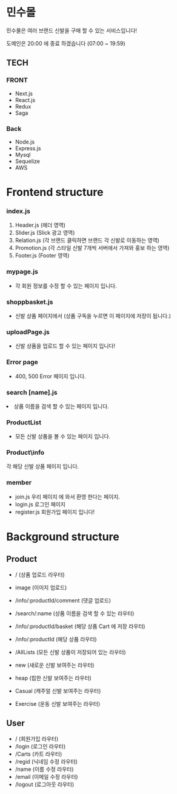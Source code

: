 # 민수몰

민수몰은 여러 브랜드 신발을 구매 할 수 있는 서비스입니다!

도메인은 20:00 에 종료 하겠습니다 (07:00 ~ 19:59)

## TECH 

### FRONT 

- Next.js 
- React.js
- Redux
- Saga 

### Back 

- Node.js
- Express.js 
- Mysql 
- Sequelize 
- AWS 


# Frontend structure

<h3>index.js</h3>

1. Header.js (헤더 영역) 
2. Slider.js (Slick 광고 영역)
3. Relation.js (각 브랜드 클릭하면 브랜드 각 신발로 이동하는 영역) 
4. Promotion.js (각 스타일 신발 7개씩 서버에서 가져와 홍보 하는 영역) 
5. Footer.js (Footer 영역) 

<h3>mypage.js</h3>

- 각 회원 정보를 수정 할 수 있는 페이지 입니다. 

<h3>shoppbasket.js</h3>

- 신발 상품 페이지에서 (상품 구독을 누르면 이 페이지에 저장이 됩니다.)

<h3>uploadPage.js</h3>

- 신발 상품을 업로드 할 수 있는 페이지 입니다!

<h3>Error page</h3>

- 400, 500 Error 페이지 입니다.

<h3>search [name].js</h3

- 상품 이름을 검색 할 수 있는 페이지 입니다.

<h3>ProductList</h3>

- 모든 신발 상품을 볼 수 있는 페이지 입니다.

<h3>Product\info</h3>

각 해당 신발 상품 페이지 입니다.

<h3>member</h3>

- join.js 우리 페이지 에 와서 환영 한다는 페이지.
- login.js 로그인 페이지
- register.js 회원가입 페이지 입니다!



# Background structure

## Product 

- / (상품 업로드 라우터) 
- image (이미지 업로드)
- /info/:productId/comment (댓글 업로드) 
- /search/:name (상품 이름을 검색 할 수 있는 라우터) 
- /info/:productId/basket (해당 상품 Cart 에 저장 라우터)
- /info/:productId (해당 상품 라우터) 
- /AllLists (모든 신발 상품이 저장되어 있는 라우터)

- new (새로운 신발 보여주는 라우터)
- heap (힙한 신발 보여주는 라우터)
- Casual (캐주얼 신발 보여주는 라우터) 
- Exercise (운동 신발 보여주는 라우터) 


## User 

- / (회원가입 라우터)
- /login (로그인 라우터)
- /Carts (카트 라우터) 
- /regid (닉네임 수정 라우터)
- /name (이름 수정 라우터)
- /email (이메일 수정 라우터)
- /logout (로그아웃 라우터) 





